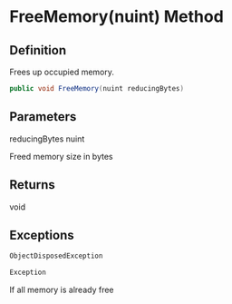 # FreeMemory(nuint) Method

## Definition
Frees up occupied memory.

```C#
public void FreeMemory(nuint reducingBytes)
```

## Parameters
reducingBytes nuint

Freed memory size in bytes

## Returns
void

## Exceptions

```C#
ObjectDisposedException
```


```C#
Exception
```
If all memory is already free
